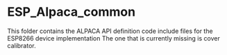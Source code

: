 # ESP_Alpaca_common
This folder contains the ALPACA API definition code include files for the ESP8266 device implementation 
The one that is currently missing is cover calibrator. 
